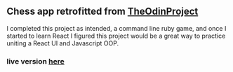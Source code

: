 ## Chess app retrofitted from [TheOdinProject](https://www.theodinproject.com/paths/full-stack-ruby-on-rails/courses/ruby-programming/lessons/ruby-final-project)

I completed this project as intended, a command line ruby game, and once I started to learn React I figured this project would be a great way to practice uniting a React UI and Javascript OOP.

### live version [here](https://chess-app-mikey-esteban.netlify.app/)
